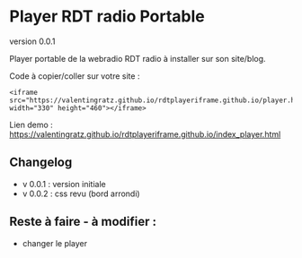 # Player RDT radio Portable
version 0.0.1

Player portable de la webradio RDT radio à installer sur son site/blog.

Code à copier/coller sur votre site : 

<!--Le code ifram à copier/coller sur votre site-->
    <iframe src="https://valentingratz.github.io/rdtplayeriframe.github.io/player.html" width="330" height="460"></iframe>



Lien demo : https://valentingratz.github.io/rdtplayeriframe.github.io/index_player.html

## Changelog 
- v 0.0.1 : version initiale
- v 0.0.2 : css revu (bord arrondi)

## Reste à faire - à modifier :
- changer le player
